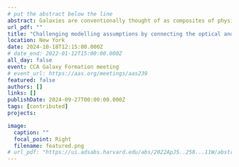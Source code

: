 ```yaml
---
# put the abstract below the line
abstract: Galaxies are conventionally thought of as composites of physically distinct components, making the components separable. One consequence of this assumption is that different wavelength ranges carry little information about each other, since the different components dominate emission at different wavelengths. This common assumption of separability is implicitly embedded in galaxy spectral energy distribution (SED) fitting codes, which are broadly used to derive the physical parameters of galaxies. In this paper, we show that optical spectra can be used to predict near- and mid-infrared photometry to $\chi^2_N \approx 1$, in strong contrast with SED fitting codes. We also demonstrate that derived quantities such as the bolometric luminosity of active galactic nuclei (AGN) can empirically be tightly constrained from the optical, just as dust parameters such as $\mathrm{q_{PAH}}$. We investigate the shortcomings of the separability assumption in SED fitting codes, finding that it leads to biases and imprecision in parameter inference. We construct a tool for determining the most important areas of improvement for SED models. 
url_pdf: ""
title: "Challenging modelling assumptions by connecting the optical and IR @CCA"
location: New York
date: 2024-10-18T12:15:00.000Z
# date_end: 2022-01-12T15:00:00.000Z
all_day: false
event: CCA Galaxy Formation meeting 
# event_url: https://aas.org/meetings/aas239
featured: false
authors: []
links: []
publishDate: 2024-09-27T00:00:00.000Z
tags: [contributed]
projects:

image:
  caption: ""
  focal_point: Right
  filename: featured.png
# url_pdf: "https://ui.adsabs.harvard.edu/abs/2022ApJS..258...11W/abstract"
---
```

